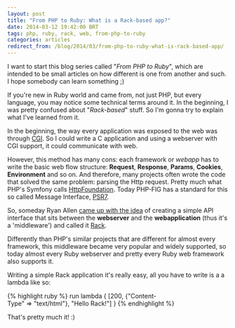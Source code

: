 ```yaml
---
layout: post
title: "From PHP to Ruby: What is a Rack-based app?"
date: 2014-03-12 19:42:00 BRT
tags: php, ruby, rack, web, from-php-to-ruby
categories: articles
redirect_from: /blog/2014/03/from-php-to-ruby-what-is-rack-based-app/
---
```

I want to start this blog series called "_From PHP to Ruby_", which are intended to be small articles on how different is one from another and such. I hope somebody can learn something ;)

If you're new in Ruby world and came from, not just PHP, but every language, you may notice some technical terms around it. In the beginning, I was pretty confused about "_Rack-based_" stuff. So I'm gonna try to explain what I've learned from it.

In the beginning, the way every application was exposed to the web was through <a href="http://en.wikipedia.org/wiki/Common_Gateway_Interface">CGI</a>. So I could write a C application and using a webserver with CGI support, it could communicate with web.

However, this method has many cons: each framework or *webapp* has to write the basic web flow structure: **Request**, **Response**, **Params**, **Cookies**, **Environment** and so on. And therefore, many projects often wrote the code that solved the same problem: parsing the Http request. Pretty much what PHP's Symfony calls <a href="http://symfony.com/doc/current/components/http_foundation/introduction.html">HttpFoundation</a>. Today PHP-FIG has a standard for this so called Message Interface, [PSR7](http://www.php-fig.org/psr/psr-7/).

So, someday Ryan Allen <a href="http://yeahnah.org/files/rack-presentation-oct-07.pdf">came up with the idea</a> of creating a simple API interface that sits between the **webserver** and the **webapplication** (thus it's a 'middleware') and called it <a href="http://rack.github.io/">Rack</a>.

Differently than PHP's similar projects that are different for almost every framework, this middleware became very popular and widely supported, so today almost every Ruby webserver and pretty every Ruby web framework also supports it.

Writing a simple Rack application it's really easy, all you have to write is a a lambda like so:

{% highlight ruby %}
run lambda { [200, {"Content-Type" => "text/html"}, "Hello Rack!"] }
{% endhighlight %}

That's pretty much it! :)
